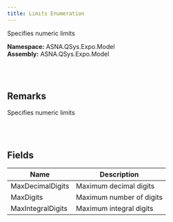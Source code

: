 ```yaml
---
title: Limits Enumeration
---
```


Specifies numeric limits

**Namespace:** ASNA.QSys.Expo.Model <br/>
**Assembly:** ASNA.QSys.Expo.Model

<br>
<br>

## Remarks

Specifies numeric limits

[//]: # ($$TODO: Complete the Remarks section.)

<br>
<br>

## Fields

| Name | Description
| --- | --- 
| MaxDecimalDigits | Maximum decimal digits
| MaxDigits | Maximum number of digits
| MaxIntegralDigits | Maximum integral digits

<br>
<br>

